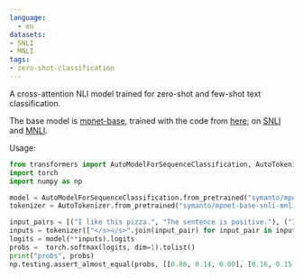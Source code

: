 ```yaml
---
language: 
  - en
datasets:
- SNLI
- MNLI
tags:
- zero-shot-classification
---
```



A cross-attention NLI model trained for zero-shot and few-shot text classification.

The base model is [mpnet-base](https://huggingface.co/microsoft/mpnet-base), trained with the code from [here](https://github.com/facebookresearch/anli);
on [SNLI](https://nlp.stanford.edu/projects/snli/) and [MNLI](https://cims.nyu.edu/~sbowman/multinli/).

Usage:

```python
from transformers import AutoModelForSequenceClassification, AutoTokenizer
import torch
import numpy as np

model = AutoModelForSequenceClassification.from_pretrained("symanto/mpnet-base-snli-mnli")
tokenizer = AutoTokenizer.from_pretrained("symanto/mpnet-base-snli-mnli")

input_pairs = [("I like this pizza.", "The sentence is positive."), ("I like this pizza.", "The sentence is negative.")]
inputs = tokenizer(["</s></s>".join(input_pair) for input_pair in input_pairs], return_tensors="pt")
logits = model(**inputs).logits
probs =  torch.softmax(logits, dim=1).tolist()
print("probs", probs)
np.testing.assert_almost_equal(probs, [[0.86, 0.14, 0.00], [0.16, 0.15, 0.69]], decimal=2)
```
